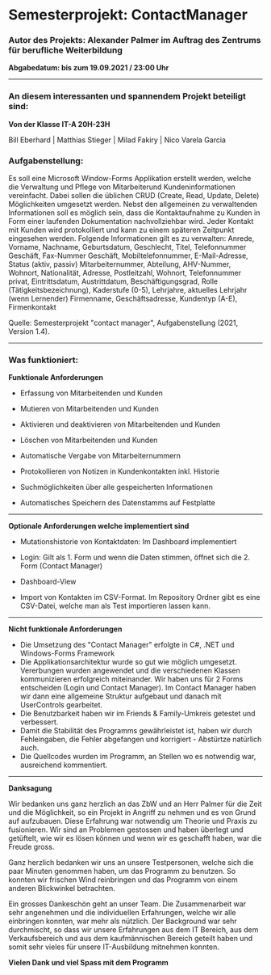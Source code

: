 # Semesterprojekt: ContactManager
### Autor des Projekts: Alexander Palmer im Auftrag des Zentrums für berufliche Weiterbildung
<b>Abgabedatum: bis zum 19.09.2021 / 23:00 Uhr</b>

____________________________________________________________________________________________________________

### An diesem interessanten und spannendem Projekt beteiligt sind:

<b>Von der Klasse IT-A 20H-23H</b>

Bill Eberhard | Matthias Stieger | Milad Fakiry | Nico Varela Garcia

### Aufgabenstellung:
Es soll eine Microsoft Window-Forms Applikation erstellt werden, welche die Verwaltung und Pflege von Mitarbeiterund Kundeninformationen vereinfacht. Dabei sollen die üblichen CRUD (Create, Read, Update, Delete) Möglichkeiten
umgesetzt werden. Nebst den allgemeinen zu verwaltenden Informationen soll es möglich sein, dass die
Kontaktaufnahme zu Kunden in Form einer laufenden Dokumentation nachvollziehbar wird. Jeder Kontakt mit Kunden
wird protokolliert und kann zu einem späteren Zeitpunkt eingesehen werden.
Folgende Informationen gilt es zu verwalten:
Anrede, Vorname, Nachname, Geburtsdatum, Geschlecht, Titel, Telefonnummer Geschäft, Fax-Nummer Geschäft,
Mobiltelefonnummer, E-Mail-Adresse, Status (aktiv, passiv)
Mitarbeiternummer, Abteilung, AHV-Nummer, Wohnort, Nationalität, Adresse, Postleitzahl, Wohnort, Telefonnummer
privat, Eintrittsdatum, Austrittdatum, Beschäftigungsgrad, Rolle (Tätigkeitsbezeichnung), Kaderstufe (0-5), Lehrjahre,
aktuelles Lehrjahr (wenn Lernender)
Firmenname, Geschäftsadresse, Kundentyp (A-E), Firmenkontakt

Quelle: Semesterprojekt "contact manager", Aufgabenstellung (2021, Version 1.4). 

__________________________________________________

### Was funktioniert:
<b>Funktionale Anforderungen</b>
- Erfassung von Mitarbeitenden und Kunden

- Mutieren von Mitarbeitenden und Kunden

- Aktivieren und deaktivieren von Mitarbeitenden und Kunden

- Löschen von Mitarbeitenden und Kunden

- Automatische Vergabe von Mitarbeiternummern

- Protokollieren von Notizen in Kundenkontakten inkl. Historie

- Suchmöglichkeiten über alle gespeicherten Informationen

- Automatisches Speichern des Datenstamms auf Festplatte

__________________________________________________

<b>Optionale Anforderungen welche implementiert sind</b>
- Mutationshistorie von Kontaktdaten: Im Dashboard implementiert

- Login: Gilt als 1. Form und wenn die Daten stimmen, öffnet sich die 2. Form (Contact Manager)

- Dashboard-View

- Import von Kontakten im CSV-Format. Im Repository Ordner gibt es eine CSV-Datei, welche man als Test importieren lassen kann.

__________________________________________________

<b>Nicht funktionale Anforderungen</b>
- Die Umsetzung des "Contact Manager" erfolgte in C#, .NET und Windows-Forms Framework
- Die Applikationsarchitektur wurde so gut wie möglich umgesetzt. Vererbungen wurden angewendet und die verschiedenen Klassen kommunizieren erfolgreich miteinander. Wir haben uns für 2 Forms entscheiden (Login und Contact Manager). Im Contact Manager haben wir dann eine allgemeine Struktur aufgebaut und danach mit UserControls gearbeitet.
- Die Benutzbarkeit haben wir im Friends & Family-Umkreis getestet und verbessert.
- Damit die Stabilität des Programms gewährleistet ist, haben wir durch Fehleingaben, die Fehler abgefangen und korrigiert - Abstürtze natürlich auch.
- Die Quellcodes wurden im Programm, an Stellen wo es notwendig war, ausreichend kommentiert.

__________________________________________________

<b>Danksagung</b>

Wir bedanken uns ganz herzlich an das ZbW und an Herr Palmer für die Zeit und die Möglichkeit, so ein Projekt in Angriff zu nehmen und es von Grund auf aufzubauen. Diese Erfahrung war notwendig um Theorie und Praxis zu fusionieren. Wir sind an Problemen gestossen und haben überlegt und getüftelt, wie wir es lösen können und wenn wir es geschafft haben, war die Freude gross.

Ganz herzlich bedanken wir uns an unsere Testpersonen, welche sich die paar Minuten genommen haben, um das Programm zu benutzen. So konnten wir frischen Wind reinbringen und das Programm von einem anderen Blickwinkel betrachten.

Ein grosses Dankeschön geht an unser Team. Die Zusammenarbeit war sehr angenehmen und die individuellen Erfahrungen, welche wir alle einbringen konnten, war mehr als nützlich. Der Background war sehr durchmischt, so dass wir unsere Erfahrungen aus dem IT Bereich, aus dem Verkaufsbereich und aus dem kaufmännischen Bereich geteilt haben und somit sehr vieles für unsere IT-Ausbildung mitnehmen konnten.

<b>Vielen Dank und viel Spass mit dem Programm</b>
